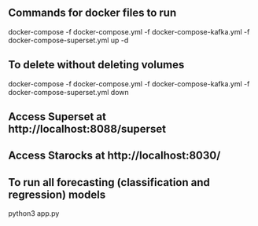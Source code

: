 ## Commands for docker files to run
docker-compose -f docker-compose.yml -f docker-compose-kafka.yml -f docker-compose-superset.yml up -d

## To delete without deleting volumes
docker-compose -f docker-compose.yml -f docker-compose-kafka.yml -f docker-compose-superset.yml down

## Access Superset at http://localhost:8088/superset
## Access Starocks at http://localhost:8030/


## To run all forecasting (classification and regression) models
python3 app.py